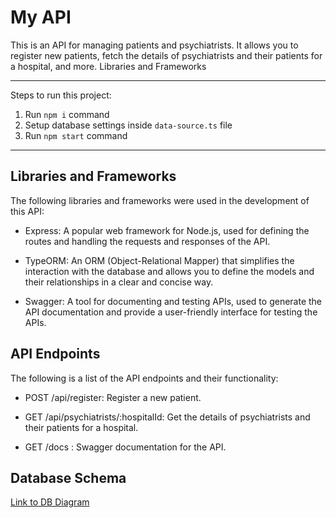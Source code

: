 # My API

This is an API for managing patients and psychiatrists. It allows you to register new patients, fetch the details of psychiatrists and their patients for a hospital, and more.
Libraries and Frameworks

---

Steps to run this project:

1. Run `npm i` command
2. Setup database settings inside `data-source.ts` file
3. Run `npm start` command

---

## Libraries and Frameworks

The following libraries and frameworks were used in the development of this API:

- Express: A popular web framework for Node.js, used for defining the routes and handling the requests and responses of the API.

- TypeORM: An ORM (Object-Relational Mapper) that simplifies the interaction with the database and allows you to define the models and their relationships in a clear and concise way.

- Swagger: A tool for documenting and testing APIs, used to generate the API documentation and provide a user-friendly interface for testing the APIs.

## API Endpoints

The following is a list of the API endpoints and their functionality:

- POST /api/register: Register a new patient.

- GET /api/psychiatrists/:hospitalId: Get the details of psychiatrists and their patients for a hospital.

- GET /docs : Swagger documentation for the API.

## Database Schema

[Link to DB Diagram](https://dbdiagram.io/d/63a499d499cb1f3b55a310a6)
